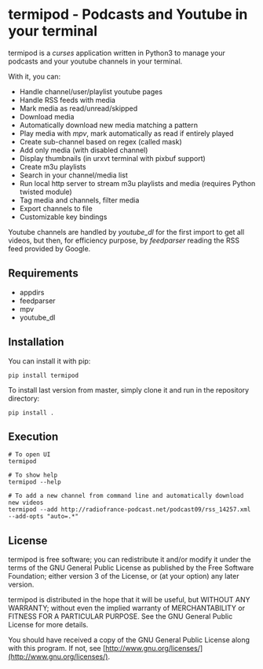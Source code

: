 termipod - Podcasts and Youtube in your terminal
================================================

termipod is a *curses* application written in Python3 to manage your podcasts and your youtube
channels in your terminal.

With it, you can:

* Handle channel/user/playlist youtube pages
* Handle RSS feeds with media
* Mark media as read/unread/skipped
* Download media
* Automatically download new media matching a pattern
* Play media with *mpv*, mark automatically as read if entirely played
* Create sub-channel based on regex (called mask)
* Add only media (with disabled channel)
* Display thumbnails (in urxvt terminal with pixbuf support)
* Create m3u playlists
* Search in your channel/media list
* Run local http server to stream m3u playlists and media (requires Python twisted module)
* Tag media and channels, filter media
* Export channels to file
* Customizable key bindings

Youtube channels are handled by *youtube_dl* for the first import to get all videos, but then,
for efficiency purpose, by *feedparser* reading the RSS feed provided by Google.

## Requirements

* appdirs
* feedparser
* mpv
* youtube_dl

## Installation

You can install it with pip:

    pip install termipod

To install last version from master, simply clone it and run in the repository directory:

    pip install .

## Execution

    # To open UI
    termipod

    # To show help
    termipod --help

    # To add a new channel from command line and automatically download new videos
    termipod --add http://radiofrance-podcast.net/podcast09/rss_14257.xml --add-opts "auto=.*"

## License

termipod is free software; you can redistribute it and/or modify
it under the terms of the GNU General Public License as published by
the Free Software Foundation; either version 3 of the License, or
(at your option) any later version.

termipod is distributed in the hope that it will be useful,
but WITHOUT ANY WARRANTY; without even the implied warranty of
MERCHANTABILITY or FITNESS FOR A PARTICULAR PURPOSE.  See the
GNU General Public License for more details.

You should have received a copy of the GNU General Public License
along with this program.  If not, see
[http://www.gnu.org/licenses/](http://www.gnu.org/licenses/).
